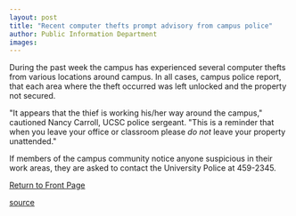 ```yaml
---
layout: post
title: "Recent computer thefts prompt advisory from campus police"
author: Public Information Department
images:
---
```


During the past week the campus has experienced several computer thefts from various locations around campus. In all cases, campus police report, that each area where the theft occurred was left unlocked and the property not secured.

"It appears that the thief is working his/her way around the campus," cautioned Nancy Carroll, UCSC police sergeant. "This is a reminder that when you leave your office or classroom please _do not_ leave your property unattended."

If members of the campus community notice anyone suspicious in their work areas, they are asked to contact the University Police at 459-2345.

[Return to Front Page][1]

[1]: http://currents.ucsc.edu/

[source](http://www1.ucsc.edu/currents/04-05/11-01/brief-thefts.asp "Permalink to brief-thefts")
